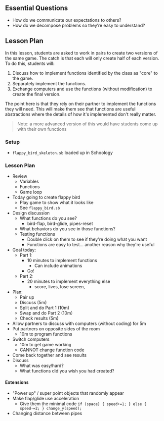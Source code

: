 ## Essential Questions

- How do we communicate our expectations to others?
- How do we decompose problems so they’re easy to understand?

## Lesson Plan

In this lesson, students are asked to work in pairs to create two versions of
the same game. The catch is that each will only create half of each version. To
do this, students will:

1. Discuss how to implement functions identified by the class as "core" to the game.
2. Separately implement the functions.
3. Exchange computers and use the functions (without modification) to create the final version.

The point here is that they rely on their partner to implement the functions
they will need. This will make them see that functions are useful abstractions
where the details of how it's implemented don't really matter.

> Note: a more advanced version of this would have students come up with their own functions

### Setup

- `flappy_bird_skeleton.sb` loaded up in Schoology

### Lesson Plan

- Review
    - Variables
    - Functions
    - Game loop
- Today going to create flappy bird
    - Play game to show what it looks like
    - See `flappy_bird.sb`
- Design discussion
    - What functions do you see?
        - bird-flap, bird-glide, pipes-reset
    - What behaviors do you see in those functions?
    - Testing functions
        - Double click on them to see if they're doing what you want
        - Functions are easy to test... another reason why they're useful
- Goal today:
    - Part 1:
        - 10 minutes to implement functions
            - Can include animations
        - Go!
    - Part 2:
        - 20 minutes to implement everything else
            - score, lives, lose screen,  
- Plan:
    - Pair up
    - Discuss (5m)
    - Split and do Part 1 (10m)
    - Swap and do Part 2 (10m)
    - Check results (5m)
- Allow partners to discuss with computers (without coding) for 5m
- Put partners on opposite sides of the room
    - 10m to program functions
- Switch computers
    - 10m to get game working
    - CANNOT change function code
- Come back together and see results
- Discuss
    - What was easy/hard?
    - What functions did you wish you had created?

#### Extensions

- "Power up" / super point objects that randomly appear
- Make flap/glide use acceleration
    - Give them the minimal code `if (space) { speed+=1; } else { speed-=2; } change_y(speed);`
- Changing distance between pipes

